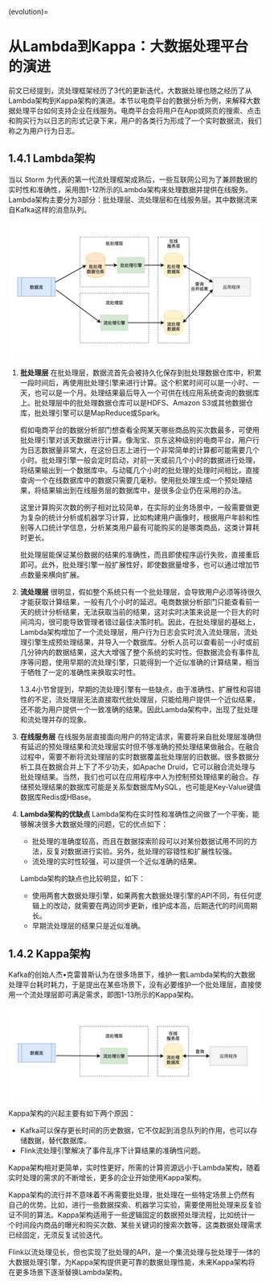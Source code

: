 (evolution)=
# 从Lambda到Kappa：大数据处理平台的演进

前文已经提到，流处理框架经历了3代的更新迭代，大数据处理也随之经历了从Lambda架构到Kappa架构的演进。本节以电商平台的数据分析为例，来解释大数据处理平台如何支持企业在线服务。电商平台会将用户在App或网页的搜索、点击和购买行为以日志的形式记录下来，用户的各类行为形成了一个实时数据流，我们称之为用户行为日志。

## 1.4.1 Lambda架构

当以 Storm 为代表的第一代流处理框架成熟后，一些互联网公司为了兼顾数据的实时性和准确性，采用图1-12所示的Lambda架构来处理数据并提供在线服务。Lambda架构主要分为3部分：批处理层、流处理层和在线服务层。其中数据流来自Kafka这样的消息队列。

![图1-12 Lambda架构](./img/lambda.png)

1. **批处理层**
   在批处理层，数据流首先会被持久化保存到批处理数据仓库中，积累一段时间后，再使用批处理引擎来进行计算。这个积累时间可以是一小时、一天，也可以是一个月。处理结果最后导入一个可供在线应用系统查询的数据库上。批处理层中的批处理数据仓库可以是HDFS、Amazon S3或其他数据仓库，批处理引擎可以是MapReduce或Spark。

   假如电商平台的数据分析部门想查看全网某天哪些商品购买次数最多，可使用批处理引擎对该天数据进行计算。像淘宝、京东这种级别的电商平台，用户行为日志数据量非常大，在这份日志上进行一个非常简单的计算都可能需要几个小时。批处理引擎一般会定时启动，对前一天或前几个小时的数据进行处理，将结果输出到一个数据库中。与动辄几个小时的批处理的处理时间相比，直接查询一个在线数据库中的数据只需要几毫秒。使用批处理生成一个预处理结果，将结果输出到在线服务层的数据库中，是很多企业仍在采用的办法。

   这里计算购买次数的例子相对比较简单，在实际的业务场景中，一般需要做更为复杂的统计分析或机器学习计算，比如构建用户画像时，根据用户年龄和性别等人口统计学信息，分析某类用户最有可能购买的是哪类商品，这类计算耗时更长。

   批处理层能保证某份数据的结果的准确性，而且即使程序运行失败，直接重启即可。此外，批处理引擎一般扩展性好，即使数据量增多，也可以通过增加节点数量来横向扩展。

2. **流处理层**
   很明显，假如整个系统只有一个批处理层，会导致用户必须等待很久才能获取计算结果，一般有几个小时的延迟。电商数据分析部门只能查看前一天的统计分析结果，无法获取当前的结果，这对实时决策来说是一个巨大的时间鸿沟，很可能导致管理者错过最佳决策时机。因此，在批处理层的基础上，Lambda架构增加了一个流处理层，用户行为日志会实时流入流处理层，流处理引擎生成预处理结果，并导入一个数据库。分析人员可以查看前一小时或前几分钟内的数据结果，这大大增强了整个系统的实时性。但数据流会有事件乱序等问题，使用早期的流处理引擎，只能得到一个近似准确的计算结果，相当于牺牲了一定的准确性来换取实时性。

   1.3.4小节曾提到，早期的流处理引擎有一些缺点，由于准确性、扩展性和容错性的不足，流处理层无法直接取代批处理层，只能给用户提供一个近似结果，还不能为用户提供一个一致准确的结果。因此Lambda架构中，出现了批处理和流处理并存的现象。

3. **在线服务层**
   在线服务层直接面向用户的特定请求，需要将来自批处理层准确但有延迟的预处理结果和流处理层实时但不够准确的预处理结果做融合。在融合过程中，需要不断将流处理层的实时数据覆盖批处理层的旧数据。很多数据分析工具在数据合并上下了不少功夫，如Apache Druid，它可以融合流处理与批处理结果。当然，我们也可以在应用程序中人为控制预处理结果的融合。存储预处理结果的数据库可能是关系型数据库MySQL，也可能是Key-Value键值数据库Redis或HBase。

4. **Lambda架构的优缺点**
   Lambda架构在实时性和准确性之间做了一个平衡，能够解决很多大数据处理的问题，它的优点如下：
    - 批处理的准确度较高，而且在数据探索阶段可以对某份数据试用不同的方法，反复对数据进行实验。另外，批处理的容错性和扩展性较强。
    - 流处理的实时性较强，可以提供一个近似准确的结果。

   Lambda架构的缺点也比较明显，如下：
    - 使用两套大数据处理引擎，如果两套大数据处理引擎的API不同，有任何逻辑上的改动，就需要在两边同步更新，维护成本高，后期迭代的时间周期长。
    - 早期流处理层的结果只是近似准确。

## 1.4.2 Kappa架构

Kafka的创始人杰•克雷普斯认为在很多场景下，维护一套Lambda架构的大数据处理平台耗时耗力，于是提出在某些场景下，没有必要维护一个批处理层，直接使用一个流处理层即可满足需求，即图1-13所示的Kappa架构。

![图1-13 Kappa架构](./img/kappa.png)


Kappa架构的兴起主要有如下两个原因：
- Kafka可以保存更长时间的历史数据，它不仅起到消息队列的作用，也可以存储数据，替代数据库。
- Flink流处理引擎解决了事件乱序下计算结果的准确性问题。

Kappa架构相对更简单，实时性更好，所需的计算资源远小于Lambda架构，随着实时处理的需求的不断增长，更多的企业开始使用Kappa架构。

Kappa架构的流行并不意味着不再需要批处理，批处理在一些特定场景上仍然有自己的优势。比如，进行一些数据探索、机器学习实验，需要使用批处理来反复验证不同的算法。Kappa架构适用于一些逻辑固定的数据预处理流程，比如统计一个时间段内商品的曝光和购买次数、某些关键词的搜索次数等，这类数据处理需求已经固定，无须反复试验迭代。

Flink以流处理见长，但也实现了批处理的API，是一个集流处理与批处理于一体的大数据处理引擎，为Kappa架构提供更可靠的数据处理性能，未来Kappa架构将在更多场景下逐渐替换Lambda架构。

